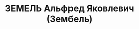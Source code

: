 ---
title: ЗЕМЕЛЬ Альфред Яковлевич (Зембель)
description: 'Род. в 1888, х. Кранцы, Лифляндская губ.

  Приговор: 07.12.1937 – ВМН'
---